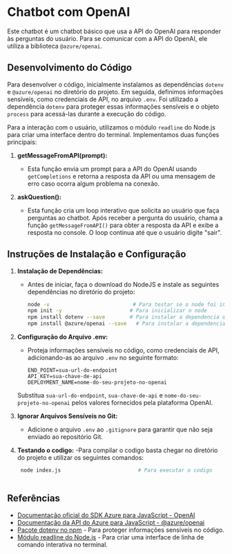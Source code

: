 # Chatbot com OpenAI

Este chatbot é um chatbot básico que usa a API do OpenAI para responder às perguntas do usuário. Para se comunicar com a API do OpenAI, ele utiliza a biblioteca `@azure/openai`.

## Desenvolvimento do Código

Para desenvolver o código, inicialmente instalamos as dependências `dotenv` e `@azure/openai` no diretório do projeto. Em seguida, definimos informações sensíveis, como credenciais de API, no arquivo `.env`. Foi utilizado a dependência `dotenv` para proteger essas informações sensíveis e o objeto `process` para acessá-las durante a execução do código.

Para a interação com o usuário, utilizamos o módulo `readline` do Node.js para criar uma interface dentro do terminal. Implementamos duas funções principais:

1. **getMessageFromAPI(prompt):**
   - Esta função envia um prompt para a API do OpenAI usando `getCompletions` e retorna a resposta da API ou uma mensagem de erro caso ocorra algum problema na conexão.

2. **askQuestion():**
   - Esta função cria um loop interativo que solicita ao usuário que faça perguntas ao chatbot. Após receber a pergunta do usuário, chama a função `getMessageFromAPI()` para obter a resposta da API e exibe a resposta no console. O loop continua até que o usuário digite "sair".

## Instruções de Instalação e Configuração

1. **Instalação de Dependências:**
   - Antes de iniciar, faça o download do NodeJS e instale as seguintes dependências no diretório do projeto:

     ```bash
     node -v                           # Para testar se o node foi instalado com sucesso
     npm init -y                      # Para inicializar o node
     npm install dotenv --save        # Para instalar a dependencia dotenv
     npm install @azure/openai --save   # Para instalar a dependencia azure/openai
     ```

2. **Configuração do Arquivo .env:**
   - Proteja informações sensíveis no código, como credenciais de API, adicionando-as ao arquivo `.env` no seguinte formato:

     ```
     END_POINT=sua-url-do-endpoint
     API_KEY=sua-chave-de-api
     DEPLOYMENT_NAME=nome-do-seu-projeto-no-openai
     ```

   Substitua `sua-url-do-endpoint`, `sua-chave-de-api` e `nome-do-seu-projeto-no-openai` pelos valores fornecidos pela plataforma OpenAI.

3. **Ignorar Arquivos Sensíveis no Git:**
   - Adicione o arquivo `.env` ao `.gitignore` para garantir que não seja enviado ao repositório Git.
  
4. **Testando o codigo:**
   -Para compilar o codigo basta chegar no diretório do projeto e utilizar os seguintes comandos:

    ```bash
     node index.js                         # Para executar o codigo
     
     ```
    
## Referências
- [Documentação oficial do SDK Azure para JavaScript - OpenAI](https://github.com/Azure/azure-sdk-for-js/blob/main/sdk/openai/openai/README.md)
- [Documentação da API do Azure para JavaScript - @azure/openai](https://learn.microsoft.com/pt-br/javascript/api/%40azure/openai/?view=azure-node-preview)
- [Pacote dotenv no npm](https://www.npmjs.com/package/dotenv) - Para proteger informações sensíveis no código.
- [Módulo readline do Node.js](https://nodejs.org/api/readline.html) - Para criar uma interface de linha de comando interativa no terminal.
